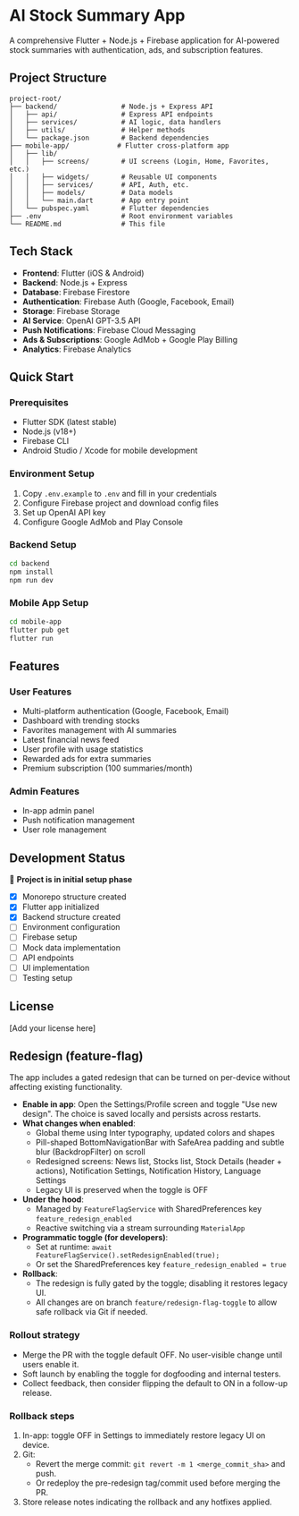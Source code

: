 # AI Stock Summary App

A comprehensive Flutter + Node.js + Firebase application for AI-powered stock summaries with authentication, ads, and subscription features.

## Project Structure

```
project-root/
├── backend/                # Node.js + Express API
│   ├── api/                # Express API endpoints
│   ├── services/           # AI logic, data handlers
│   ├── utils/              # Helper methods
│   └── package.json        # Backend dependencies
├── mobile-app/            # Flutter cross-platform app
│   ├── lib/
│   │   ├── screens/        # UI screens (Login, Home, Favorites, etc.)
│   │   ├── widgets/        # Reusable UI components
│   │   ├── services/       # API, Auth, etc.
│   │   ├── models/         # Data models
│   │   └── main.dart       # App entry point
│   └── pubspec.yaml        # Flutter dependencies
├── .env                    # Root environment variables
└── README.md               # This file
```

## Tech Stack

- **Frontend**: Flutter (iOS & Android)
- **Backend**: Node.js + Express
- **Database**: Firebase Firestore
- **Authentication**: Firebase Auth (Google, Facebook, Email)
- **Storage**: Firebase Storage
- **AI Service**: OpenAI GPT-3.5 API
- **Push Notifications**: Firebase Cloud Messaging
- **Ads & Subscriptions**: Google AdMob + Google Play Billing
- **Analytics**: Firebase Analytics

## Quick Start

### Prerequisites
- Flutter SDK (latest stable)
- Node.js (v18+)
- Firebase CLI
- Android Studio / Xcode for mobile development

### Environment Setup
1. Copy `.env.example` to `.env` and fill in your credentials
2. Configure Firebase project and download config files
3. Set up OpenAI API key
4. Configure Google AdMob and Play Console

### Backend Setup
```bash
cd backend
npm install
npm run dev
```

### Mobile App Setup
```bash
cd mobile-app
flutter pub get
flutter run
```

## Features

### User Features
- Multi-platform authentication (Google, Facebook, Email)
- Dashboard with trending stocks
- Favorites management with AI summaries
- Latest financial news feed
- User profile with usage statistics
- Rewarded ads for extra summaries
- Premium subscription (100 summaries/month)

### Admin Features
- In-app admin panel
- Push notification management
- User role management

## Development Status

🚧 **Project is in initial setup phase**
- [x] Monorepo structure created
- [x] Flutter app initialized
- [x] Backend structure created
- [ ] Environment configuration
- [ ] Firebase setup
- [ ] Mock data implementation
- [ ] API endpoints
- [ ] UI implementation
- [ ] Testing setup

## License

[Add your license here] 

## Redesign (feature-flag)

The app includes a gated redesign that can be turned on per-device without affecting existing functionality.

- **Enable in app**: Open the Settings/Profile screen and toggle "Use new design". The choice is saved locally and persists across restarts.
- **What changes when enabled**:
  - Global theme using Inter typography, updated colors and shapes
  - Pill-shaped BottomNavigationBar with SafeArea padding and subtle blur (BackdropFilter) on scroll
  - Redesigned screens: News list, Stocks list, Stock Details (header + actions), Notification Settings, Notification History, Language Settings
  - Legacy UI is preserved when the toggle is OFF
- **Under the hood**:
  - Managed by `FeatureFlagService` with SharedPreferences key `feature_redesign_enabled`
  - Reactive switching via a stream surrounding `MaterialApp`
- **Programmatic toggle (for developers)**:
  - Set at runtime: `await FeatureFlagService().setRedesignEnabled(true);`
  - Or set the SharedPreferences key `feature_redesign_enabled = true`
- **Rollback**:
  - The redesign is fully gated by the toggle; disabling it restores legacy UI.
  - All changes are on branch `feature/redesign-flag-toggle` to allow safe rollback via Git if needed.

### Rollout strategy
- Merge the PR with the toggle default OFF. No user-visible change until users enable it.
- Soft launch by enabling the toggle for dogfooding and internal testers.
- Collect feedback, then consider flipping the default to ON in a follow-up release.

### Rollback steps
1. In-app: toggle OFF in Settings to immediately restore legacy UI on device.
2. Git:
   - Revert the merge commit: `git revert -m 1 <merge_commit_sha>` and push.
   - Or redeploy the pre-redesign tag/commit used before merging the PR.
3. Store release notes indicating the rollback and any hotfixes applied.
